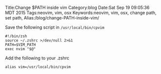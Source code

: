 Title:Change $PATH inside vim
Category:blog 
Date:Sat Sep 19 09:05:36 MDT 2015
Tags:neovim, vim, osx
Keywords:neovim, vim, osx, change path, set path,
Alias:/blog/change-PATH-inside-vim/

Save the following script in `/usr/local/bin/cpvim`

```
#!/bin/zsh
source ~/.zshrc >/dev/null 2>&1
PATH=$VIM_PATH 
exec nvim "$@"
```

Add the following to your .zshrc

    alias vim=/usr/local/bin/cpvim

